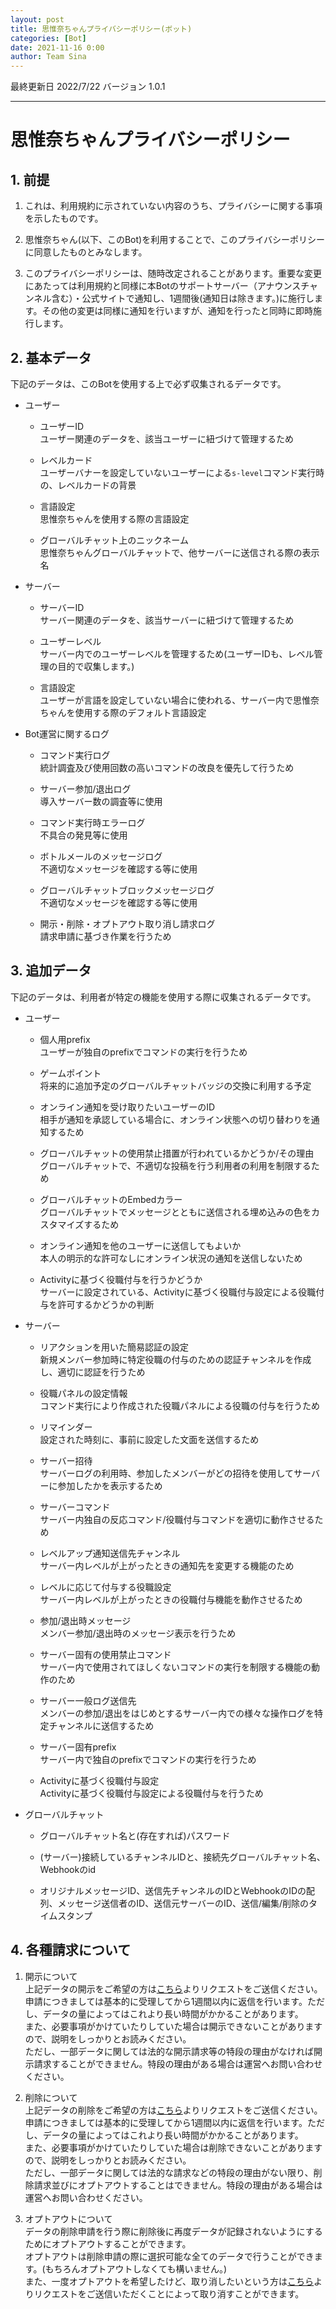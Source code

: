 ```yaml
---
layout: post
title: 思惟奈ちゃんプライバシーポリシー(ボット)
categories: [Bot]
date: 2021-11-16 0:00
author: Team Sina
---
```


最終更新日 2022/7/22 バージョン 1.0.1

---

# 思惟奈ちゃんプライバシーポリシー

## 1. 前提

1. これは、利用規約に示されていない内容のうち、プライバシーに関する事項を示したものです。

2. 思惟奈ちゃん(以下、このBot)を利用することで、このプライバシーポリシーに同意したものとみなします。

3. このプライバシーポリシーは、随時改定されることがあります。重要な変更にあたっては利用規約と同様に本Botのサポートサーバー（アナウンスチャンネル含む）・公式サイトで通知し、1週間後(通知日は除きます。)に施行します。その他の変更は同様に通知を行いますが、通知を行ったと同時に即時施行します。

## 2. 基本データ

下記のデータは、このBotを使用する上で必ず収集されるデータです。

- ユーザー

    - ユーザーID\
      ユーザー関連のデータを、該当ユーザーに紐づけて管理するため

    - レベルカード\
      ユーザーバナーを設定していないユーザーによる`s-level`コマンド実行時の、レベルカードの背景

    - 言語設定\
      思惟奈ちゃんを使用する際の言語設定

    - グローバルチャット上のニックネーム\
      思惟奈ちゃんグローバルチャットで、他サーバーに送信される際の表示名

- サーバー

    - サーバーID\
      サーバー関連のデータを、該当サーバーに紐づけて管理するため

    - ユーザーレベル\
      サーバー内でのユーザーレベルを管理するため(ユーザーIDも、レベル管理の目的で収集します。)

    - 言語設定\
      ユーザーが言語を設定していない場合に使われる、サーバー内で思惟奈ちゃんを使用する際のデフォルト言語設定

- Bot運営に関するログ

    - コマンド実行ログ\
      統計調査及び使用回数の高いコマンドの改良を優先して行うため

    - サーバー参加/退出ログ\
      導入サーバー数の調査等に使用

    - コマンド実行時エラーログ\
      不具合の発見等に使用

    - ボトルメールのメッセージログ\
      不適切なメッセージを確認する等に使用

    - グローバルチャットブロックメッセージログ\
      不適切なメッセージを確認する等に使用

    - 開示・削除・オプトアウト取り消し請求ログ\
      請求申請に基づき作業を行うため

## 3. 追加データ

下記のデータは、利用者が特定の機能を使用する際に収集されるデータです。

- ユーザー

    - 個人用prefix\
      ユーザーが独自のprefixでコマンドの実行を行うため

    - ゲームポイント\
      将来的に追加予定のグローバルチャットバッジの交換に利用する予定

    - オンライン通知を受け取りたいユーザーのID\
      相手が通知を承認している場合に、オンライン状態への切り替わりを通知するため

    - グローバルチャットの使用禁止措置が行われているかどうか/その理由\
      グローバルチャットで、不適切な投稿を行う利用者の利用を制限するため

    - グローバルチャットのEmbedカラー\
      グローバルチャットでメッセージとともに送信される埋め込みの色をカスタマイズするため

    - オンライン通知を他のユーザーに送信してもよいか\
      本人の明示的な許可なしにオンライン状況の通知を送信しないため

    - Activityに基づく役職付与を行うかどうか\
      サーバーに設定されている、Activityに基づく役職付与設定による役職付与を許可するかどうかの判断

- サーバー

    - リアクションを用いた簡易認証の設定\
      新規メンバー参加時に特定役職の付与のための認証チャンネルを作成し、適切に認証を行うため

    - 役職パネルの設定情報\
      コマンド実行により作成された役職パネルによる役職の付与を行うため

    - リマインダー\
      設定された時刻に、事前に設定した文面を送信するため

    - サーバー招待\
      サーバーログの利用時、参加したメンバーがどの招待を使用してサーバーに参加したかを表示するため

    - サーバーコマンド\
      サーバー内独自の反応コマンド/役職付与コマンドを適切に動作させるため

    - レベルアップ通知送信先チャンネル\
      サーバー内レベルが上がったときの通知先を変更する機能のため

    - レベルに応じて付与する役職設定\
      サーバー内レベルが上がったときの役職付与機能を動作させるため

    - 参加/退出時メッセージ\
      メンバー参加/退出時のメッセージ表示を行うため

    - サーバー固有の使用禁止コマンド\
      サーバー内で使用されてほしくないコマンドの実行を制限する機能の動作のため

    - サーバー一般ログ送信先\
      メンバーの参加/退出をはじめとするサーバー内での様々な操作ログを特定チャンネルに送信するため

    - サーバー固有prefix\
      サーバー内で独自のprefixでコマンドの実行を行うため

    - Activityに基づく役職付与設定\
      Activityに基づく役職付与設定による役職付与を行うため

- グローバルチャット

    - グローバルチャット名と(存在すれば)パスワード

    - (サーバー)接続しているチャンネルIDと、接続先グローバルチャット名、Webhookのid

    - オリジナルメッセージID、送信先チャンネルのIDとWebhookのIDの配列、メッセージ送信者のID、送信元サーバーのID、送信/編集/削除のタイムスタンプ

## 4. 各種請求について

1. 開示について\
上記データの開示をご希望の方は[こちら](https://forms.gle/bzEsgs85ucidYs3E7)よりリクエストをご送信ください。\
申請につきましては基本的に受理してから1週間以内に返信を行います。ただし、データの量によってはこれより長い時間がかかることがあります。\
また、必要事項がかけていたりしていた場合は開示できないことがありますので、説明をしっかりとお読みください。\
ただし、一部データに関しては法的な開示請求等の特段の理由がなければ開示請求することができません。特段の理由がある場合は運営へお問い合わせください。

2. 削除について\
上記データの削除をご希望の方は[こちら](https://forms.gle/XtnefxDKeDQb6p7r7)よりリクエストをご送信ください。\
申請につきましては基本的に受理してから1週間以内に返信を行います。ただし、データの量によってはこれより長い時間がかかることがあります。\
また、必要事項がかけていたりしていた場合は削除できないことがありますので、説明をしっかりとお読みください。\
ただし、一部データに関しては法的な請求などの特段の理由がない限り、削除請求並びにオプトアウトすることはできません。特段の理由がある場合は運営へお問い合わせください。

3. オプトアウトについて\
データの削除申請を行う際に削除後に再度データが記録されないようにするためにオプトアウトすることができます。\
オプトアウトは削除申請の際に選択可能な全てのデータで行うことができます。(もちろんオプトアウトしなくても構いません。)\
また、一度オプトアウトを希望したけど、取り消したいという方は[こちら](https://forms.gle/8CZfoP6NPHcuVDNH6)よりリクエストをご送信いただくことによって取り消すことができます。